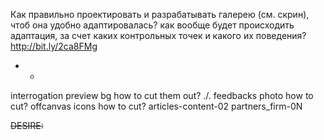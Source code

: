 Как правильно проектировать и разрабатывать галерею (см. скрин), чтоб она удобно адаптировалась?
  как вообще будет происходить адаптация, за счет каких контрольных точек и какого их поведения?
  http://bit.ly/2ca8FMg

- -
interrogation preview bg how to cut them out? .\/.
feedbacks photo how to cut?
offcanvas icons how to cut?
  articles-content-02
  partners_firm-0N

~~DESIRE:~~
